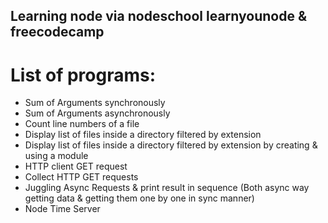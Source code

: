 ## Learning node via nodeschool learnyounode & freecodecamp

# List of programs:

* Sum of Arguments synchronously
* Sum of Arguments asynchronously
* Count line numbers of a file
* Display list of files inside a directory filtered by extension
* Display list of files inside a directory filtered by extension by creating & using a module
* HTTP client GET request
* Collect HTTP GET requests
* Juggling Async Requests & print result in sequence (Both async way getting data & getting them one by one in sync manner)
* Node Time Server